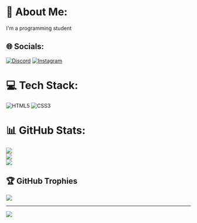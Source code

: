 # 💫 About Me:
I'm a programming student 


## 🌐 Socials:
[![Discord](https://img.shields.io/badge/Discord-%237289DA.svg?logo=discord&logoColor=white)](https://discord.gg/suncract) [![Instagram](https://img.shields.io/badge/Instagram-%23E4405F.svg?logo=Instagram&logoColor=white)](https://instagram.com/marzaz) 

# 💻 Tech Stack:
![HTML5](https://img.shields.io/badge/html5-%23E34F26.svg?style=for-the-badge&logo=html5&logoColor=white) ![CSS3](https://img.shields.io/badge/css3-%231572B6.svg?style=for-the-badge&logo=css3&logoColor=white)
# 📊 GitHub Stats:
![](https://github-readme-stats.vercel.app/api?username=suncract&theme=dark&hide_border=false&include_all_commits=false&count_private=false)<br/>
![](https://github-readme-streak-stats.herokuapp.com/?user=suncract&theme=dark&hide_border=false)<br/>
![](https://github-readme-stats.vercel.app/api/top-langs/?username=suncract&theme=dark&hide_border=false&include_all_commits=false&count_private=false&layout=compact)

## 🏆 GitHub Trophies
![](https://github-profile-trophy.vercel.app/?username=suncract&theme=radical&no-frame=false&no-bg=true&margin-w=4)

---
[![](https://visitcount.itsvg.in/api?id=suncract&icon=0&color=0)](https://visitcount.itsvg.in)

<!-- Proudly created with GPRM ( https://gprm.itsvg.in ) -->
